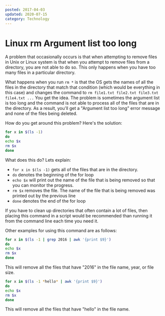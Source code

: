 ```yaml
---
posted: 2017-04-03
updated: 2020-07-15
category: Technology
---
```


# Linux rm Argument list too long

A problem that occasionally occurs is that when attempting to remove files in Unix or Linux system is that when you attempt to remove files from a directory, you are not able to do so.  This only happens when you have too many files in a particular directory.  

What happens when you run ```rm *```
 is that the OS gets the names of all the files in the directory that match that condition (which would be everything in this case) and changes the command to ```rm file1.txt file2.txt file3.txt file4.txt ...```
 You get the idea.  The problem is sometimes the argument list is too long and the command is not able to process all of the files that are in the directory.  As a result, you'll get a "Argument list too long" error message and none of the files being deleted. 

How do you get around this problem? Here's the solution: 

```bash
for x in $(ls -1)
do
echo $x
rm $x
done
```

What does this do?  Lets explain: 

* ```for x in $(ls -1)```
 gets all of the files that are in the directory.
* ```do```
 denotes the beginning of the for loop
* ```echo $x```
 will print out the name of the file that is being removed so that you can monitor the progress.
* ```rm $x```
 removes the file.  The name of the file that is being removed was printed out by the previous line
* ```done```
 denotes the end of the for loop

If you have to clean up directories that often contain a lot of files, then placing this command in a script would be recommended than running it from the command line each time you need it.

Other examples for using this command are as follows: 

```bash
for x in $(ls -1 | grep 2016 | awk '{print $9}')
do
echo $x
rm $x
done
```

This will remove all the files that have "2016" in the file name, year, or file size. 

```bash
for x in $(ls -1 *hello* | awk '{print $9}')
do
echo $x
rm $x
done
```

This will remove all the files that have "hello" in the file name.

